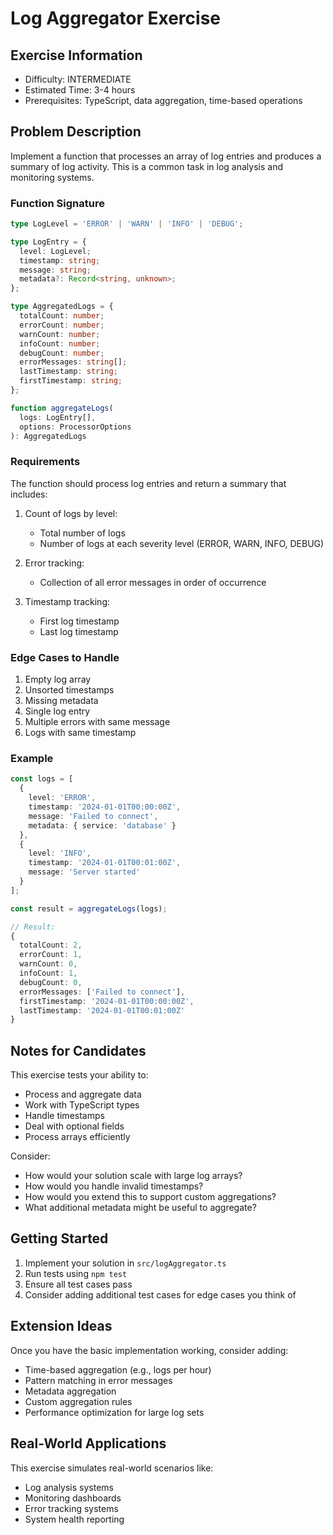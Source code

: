 # Log Aggregator Exercise

## Exercise Information
- Difficulty: INTERMEDIATE
- Estimated Time: 3-4 hours
- Prerequisites: TypeScript, data aggregation, time-based operations

## Problem Description

Implement a function that processes an array of log entries and produces a summary of log activity. This is a common task in log analysis and monitoring systems.

### Function Signature
```typescript
type LogLevel = 'ERROR' | 'WARN' | 'INFO' | 'DEBUG';

type LogEntry = {
  level: LogLevel;
  timestamp: string;
  message: string;
  metadata?: Record<string, unknown>;
};

type AggregatedLogs = {
  totalCount: number;
  errorCount: number;
  warnCount: number;
  infoCount: number;
  debugCount: number;
  errorMessages: string[];
  lastTimestamp: string;
  firstTimestamp: string;
};

function aggregateLogs(
  logs: LogEntry[],
  options: ProcessorOptions
): AggregatedLogs
```

### Requirements

The function should process log entries and return a summary that includes:

1. Count of logs by level:
   - Total number of logs
   - Number of logs at each severity level (ERROR, WARN, INFO, DEBUG)

2. Error tracking:
   - Collection of all error messages in order of occurrence

3. Timestamp tracking:
   - First log timestamp
   - Last log timestamp

### Edge Cases to Handle

1. Empty log array
2. Unsorted timestamps
3. Missing metadata
4. Single log entry
5. Multiple errors with same message
6. Logs with same timestamp

### Example

```typescript
const logs = [
  { 
    level: 'ERROR',
    timestamp: '2024-01-01T00:00:00Z',
    message: 'Failed to connect',
    metadata: { service: 'database' }
  },
  { 
    level: 'INFO',
    timestamp: '2024-01-01T00:01:00Z',
    message: 'Server started'
  }
];

const result = aggregateLogs(logs);

// Result:
{
  totalCount: 2,
  errorCount: 1,
  warnCount: 0,
  infoCount: 1,
  debugCount: 0,
  errorMessages: ['Failed to connect'],
  firstTimestamp: '2024-01-01T00:00:00Z',
  lastTimestamp: '2024-01-01T00:01:00Z'
}
```

## Notes for Candidates

This exercise tests your ability to:
- Process and aggregate data
- Work with TypeScript types
- Handle timestamps
- Deal with optional fields
- Process arrays efficiently

Consider:
- How would your solution scale with large log arrays?
- How would you handle invalid timestamps?
- How would you extend this to support custom aggregations?
- What additional metadata might be useful to aggregate?

## Getting Started

1. Implement your solution in `src/logAggregator.ts`
2. Run tests using `npm test`
3. Ensure all test cases pass
4. Consider adding additional test cases for edge cases you think of

## Extension Ideas

Once you have the basic implementation working, consider adding:
- Time-based aggregation (e.g., logs per hour)
- Pattern matching in error messages
- Metadata aggregation
- Custom aggregation rules
- Performance optimization for large log sets

## Real-World Applications

This exercise simulates real-world scenarios like:
- Log analysis systems
- Monitoring dashboards
- Error tracking systems
- System health reporting
